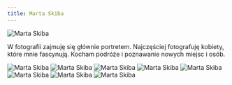 ```yaml
---
title: Marta Skiba
---
```


![Marta Skiba](assets/img/members/member-4/img1.jpg)

<p class = "blurb">
W fotografii zajmuję się głównie portretem. Najczęściej fotografuję kobiety, które mnie fascynują. Kocham podróże i poznawanie nowych miejsc i osób.
</p>

![Marta Skiba ](assets/img/members/member-4/img2.jpg)
![Marta Skiba ](assets/img/members/member-4/img3.jpg)
![Marta Skiba ](assets/img/members/member-4/img4.jpg)
![Marta Skiba ](assets/img/members/member-4/img5.jpg)
![Marta Skiba ](assets/img/members/member-4/img6.jpg)
![Marta Skiba ](assets/img/members/member-4/img7.jpg)
![Marta Skiba ](assets/img/members/member-4/img8.jpg)
![Marta Skiba ](assets/img/members/member-4/img9.jpg)